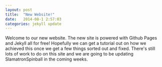 ```yaml
---
layout: post
title:  "New Website!"
date:   2014-08-1 2:57:03
categories: jekyll update
---
```

<!-- 
You'll find this post in your `_posts` directory - edit this post and re-build (or run with the `-w` switch) to see your changes!
To add new posts, simply add a file in the `_posts` directory that follows the convention: YYYY-MM-DD-name-of-post.ext.

Jekyll also offers powerful support for code snippets:

{% highlight ruby %}
def print_hi(name)
  puts "Hi, #{name}"
end
print_hi('Tom')
#=> prints 'Hi, Tom' to STDOUT.
{% endhighlight %}

Check out the [Jekyll docs][jekyll] for more info on how to get the most out of Jekyll. File all bugs/feature requests at [Jekyll's GitHub repo][jekyll-gh].

[jekyll-gh]: https://github.com/jekyll/jekyll
[jekyll]:    http://jekyllrb.com

-->

Welcome to our new website. The new site is powered with Github Pages and Jekyll all for free! Hopefully we can get a tutorial out on how we achieved this once we get a few things sorted out and fixed. There's still lots of work to do on this site and we are going to be updating SlamatronSpinball in the coming weeks.